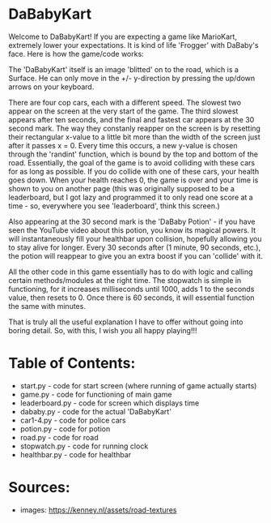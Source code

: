 # DaBabyKart

Welcome to DaBabyKart! If you are expecting a game like MarioKart, extremely lower your expectations. It is kind of life 'Frogger' with DaBaby's face. Here is how the game/code works:

The 'DaBabyKart' itself is an image 'blitted' on to the road, which is a Surface. He can only move in the +/- y-direction by pressing the up/down arrows on your keyboard.

 There are four cop cars, each with a different speed. The slowest two appear on the screen at the very start of the game. The third slowest appears after ten seconds, and the final and fastest car appears at the 30 second mark. The way they constanly reapper on the screen is by resetting their rectangular x-value to a little bit more than the width of the screen just after it passes x = 0. Every time this occurs, a new y-value is chosen through the 'randint' function, which is bound by the top and bottom of the road. Essentially, the goal of the game is to avoid colliding with these cars for as long as possible. If you do collide with one of these cars, your health goes down. When your health reaches 0, the game is over and your time is shown to you on another page (this was originally supposed to be a leaderboard, but I got lazy and programmed it to only read one score at a time - so, everywhere you see 'leaderboard', think this screen.)

Also appearing at the 30 second mark is the 'DaBaby Potion' - if you have seen the YouTube video about this potion, you know its magical powers. It will instantaneously fill your healthbar upon collision, hopefully allowing you to stay alive for longer. Every 30 seconds after (1 minute, 90 seconds, etc.), the potion will reappear to give you an extra boost if you can 'collide' with it.

All the other code in this game essentially has to do with logic and calling certain methods/modules at the right time. The stopwatch is simple in functioning, for it increases milliseconds until 1000, adds 1 to the seconds value, then resets to 0. Once there is 60 seconds, it will essential function the same with minutes.

That is truly all the useful explanation I have to offer without going into boring detail. So, with this, I wish you all happy playing!!!

# Table of Contents:

- start.py - code for start screen (where running of game actually starts)
- game.py - code for functioning of main game
- leaderboard.py - code for screen which displays time
- dababy.py - code for the actual 'DaBabyKart'
- car1-4.py - code for police cars
- potion.py - code for potion
- road.py - code for road
- stopwatch.py - code for running clock
- healthbar.py - code for healthbar

# Sources:

- images: https://kenney.nl/assets/road-textures
